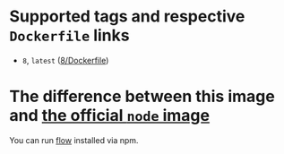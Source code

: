 # Supported tags and respective `Dockerfile` links

- `8`, `latest` ([8/Dockerfile](https://github.com/boiyaa/docker-node-flow-ready/blob/master/8/Dockerfile))


# The difference between this image and [the official `node` image](https://hub.docker.com/_/node/)

You can run [flow](https://flow.org/) installed via npm.

